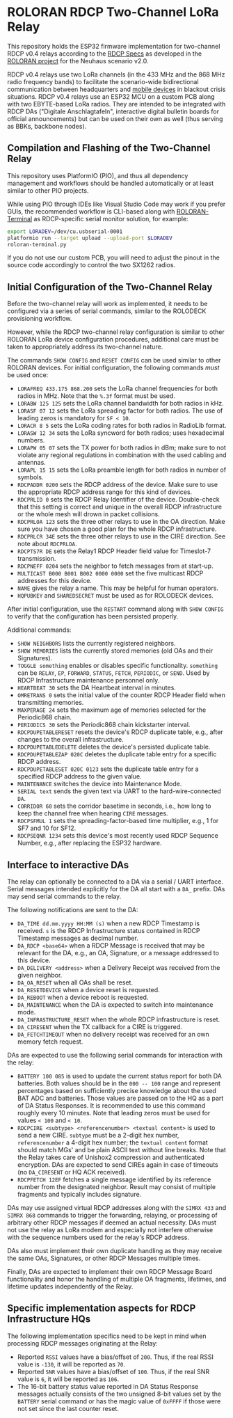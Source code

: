 # ROLORAN RDCP Two-Channel LoRa Relay

This repository holds the ESP32 firmware implementation for two-channel RDCP v0.4 relays according to the [RDCP Specs](https://github.com/roloran/RDCP-Specs) as developed in the [ROLORAN project](https://dtecbw.de/home/forschung/unibw-m/projekt-roloran) for the Neuhaus scenario v2.0.

RDCP v0.4 relays use two LoRa channels (in the 433 MHz and the 868 MHz radio frequency bands) to facilitate the scenario-wide bidirectional communication between headquarters and [mobile devices](https://github.com/roloran/ROLODECK) in blackout crisis situations. RDCP v0.4 relays use an ESP32 MCU on a custom PCB along with two EBYTE-based LoRa radios. They are intended to be integrated with RDCP DAs ("Digitale Anschlagtafeln", interactive digital bulletin boards for official announcements) but can be used on their own as well (thus serving as BBKs, backbone nodes).

## Compilation and Flashing of the Two-Channel Relay

This repository uses PlatformIO (PIO), and thus all dependency management and workflows should be handled automatically or at least similar to other PIO projects.

While using PIO through IDEs like Visual Studio Code may work if you prefer GUIs, the recommended workflow is CLI-based along with [ROLORAN-Terminal](https://github.com/roloran/ROLORAN-Terminal) as RDCP-specific serial monitor solution, for example:

```bash
export LORADEV=/dev/cu.usbserial-0001
platformio run --target upload --upload-port $LORADEV
roloran-terminal.py
```

If you do not use our custom PCB, you will need to adjust the pinout in the source code accordingly to control the two SX1262 radios.

## Initial Configuration of the Two-Channel Relay

Before the two-channel relay will work as implemented, it needs to be configured via a series of serial commands, similar to the ROLODECK provisioning workflow.

However, while the RDCP two-channel relay configuration is similar to other ROLORAN LoRa device configuration procedures, additional care must be taken to appropriately address its two-channel nature.

The commands `SHOW CONFIG` and `RESET CONFIG` can be used similar to other ROLORAN devices. For initial configuration, the following commands *must* be used once:

- `LORAFREQ 433.175 868.200` sets the LoRa channel frequencies for both radios in MHz. Note that the `%.3f` format must be used.
- `LORABW 125 125` sets the LoRa channel bandwidth for both radios in kHz.
- `LORASF 07 12` sets the LoRa spreading factor for both radios. The use of leading zeros is mandatory for `SF < 10`.
- `LORACR 8 5` sets the LoRa coding rates for both radios in RadioLib format.
- `LORASW 12 34` sets the LoRa syncword for both radios; uses hexadecimal numbers.
- `LORAPW 05 07` sets the TX power for both radios in dBm; make sure to not violate any regional regulations in combination with the used cabling and antennas.
- `LORAPL 15 15` sets the LoRa preamble length for both radios in number of symbols.
- `RDCPADDR 0200` sets the RDCP address of the device. Make sure to use the appropriate RDCP address range for this kind of devices.
- `RDCPRLID 0` sets the RDCP Relay Identifier of the device. Double-check that this setting is correct and unique in the overall RDCP infrastructure or the whole mesh will drown in packet collisions.
- `RDCPRLOA 123` sets the three other relays to use in the OA direction. Make sure you have chosen a good plan for the whole RDCP infrastructure.
- `RDCPRLCR 34E` sets the three other relays to use in the CIRE direction. See note about `RDCPRLOA`.
- `RDCPTS7R DE` sets the Relay1 RDCP Header field value for Timeslot-7 transmission.
- `RDCPNEFF 0204` sets the neighbor to fetch messages from at start-up.
- `MULTICAST B000 B001 B002 0000 0000` set the five multicast RDCP addresses for this device.
- `NAME` gives the relay a name. This may be helpful for human operators.
- `HQPUBKEY` and `SHAREDSECRET` must be used as for ROLODECK devices.

After initial configuration, use the `RESTART` command along with `SHOW CONFIG` to verify that the configuration has been persisted properly.

Additional commands:

- `SHOW NEIGHBORS` lists the currently registered neighbors.
- `SHOW MEMORIES` lists the currently stored memories (old OAs and their Signatures).
- `TOGGLE something` enables or disables specific functionality. `something` can be `RELAY`, `EP`, `FORWARD`, `STATUS`, `FETCH`, `PERIODIC`, or `SEND`. Used by RDCP Infrastructure maintenance personnel only.
- `HEARTBEAT 30` sets the DA Heartbeat interval in minutes.
- `OMRETRANS 0` sets the initial value of the counter RDCP Header field when transmitting memories.
- `MAXPERAGE 24` sets the maximum age of memories selected for the Periodic868 chain.
- `PERIODICS 30` sets the Periodic868 chain kickstarter interval.
- `RDCPDUPETABLERESET` resets the device's RDCP duplicate table, e.g., after changes to the overall infrastructure.
- `RDCPDUPETABLEDELETE` deletes the device's persisted duplicate table.
- `RDCPDUPETABLEZAP 020C` deletes the duplicate table entry for a specific RDCP address.
- `RDCPDUPETABLESET 020C 0123` sets the duplicate table entry for a specified RDCP address to the given value.
- `MAINTENANCE` switches the device into Maintenance Mode.
- `SERIAL text` sends the given text via UART to the hard-wire-connected `DA`.
- `CORRIDOR 60` sets the corridor basetime in seconds, i.e., how long to keep the channel free when hearing `CIRE` messages.
- `RDCPSFMUL 1` sets the spreading-factor-based time multiplier, e.g., 1 for SF7 and 10 for SF12.
- `RDCPSEQNR 1234` sets this device's most recently used RDCP Sequence Number, e.g., after replacing the ESP32 hardware.

## Interface to interactive DAs

The relay can optionally be connected to a DA via a serial / UART interface. Serial messages intended explicitly for the DA all start with a `DA_` prefix. DAs may send serial commands to the relay.

The following notifications are sent to the DA:

- `DA_TIME dd.mm.yyyy HH:MM (s)` when a new RDCP Timestamp is received. `s` is the RDCP Infrastructure status contained in RDCP Timestamp messages as decimal number.
- `DA_RDCP <base64>` when a RDCP Message is received that may be relevant for the DA, e.g., an OA, Signature, or a message addressed to this device.
- `DA_DELIVERY <address>` when a Delivery Receipt was received from the given neighbor.
- `DA_OA_RESET` when all OAs shall be reset.
- `DA_RESETDEVICE` when a device reset is requested.
- `DA_REBOOT` when a device reboot is requested.
- `DA_MAINTENANCE` when the DA is expected to switch into maintenance mode.
- `DA_INFRASTRUCTURE_RESET` when the whole RDCP infrastructure is reset.
- `DA_CIRESENT` when the TX callback for a CIRE is triggered.
- `DA_FETCHTIMEOUT` when no delivery receipt was received for an own memory fetch request.

DAs are expected to use the following serial commands for interaction with the relay:

- `BATTERY 100 085` is used to update the current status report for both DA batteries. Both values should be in the `000 -- 100` range and represent percentages based on sufficiently precise knowledge about the used BAT ADC and batteries. Those values are passed on to the HQ as a part of DA Status Responses. It is recommended to use this command roughly every 10 minutes. Note that leading zeros must be used for values `< 100` and `< 10`.
- `RDCPCIRE <subtype> <referencenumber> <textual content>` is used to send a new CIRE. `subtype` must be a 2-digit hex number, `referencenumber` a 4-digit hex number; the `textual content` format should match MGs' and be plain ASCII text without line breaks. Note that the Relay takes care of Unishox2 compression and authenticated encryption. DAs are expected to send CIREs again in case of timeouts (no `DA_CIRESENT` or HQ ACK received).
- `RDCPFETCH 12EF` fetches a single message identified by its reference number from the designated neighbor. Result may consist of multiple fragments and typically includes signature.

DAs may use assigned virtual RDCP addresses along with the `SIMRX 433` and `SIMRX 868` commands to trigger the forwarding, relaying, or processing of arbitrary other RDCP messages if deemed an actual necessity. DAs must not use the relay as LoRa modem and especially not interfere otherwise with the sequence numbers used for the relay's RDCP address.

DAs also must implement their own duplicate handling as they may receive the
same OAs, Signatures, or other RDCP Messages multiple times.

Finally, DAs are expected to implement their own RDCP Message Board functionality and honor the handling of multiple OA fragments, lifetimes, and lifetime updates independently of the Relay.

## Specific implementation aspects for RDCP Infrastructure HQs

The following implementation specifics need to be kept in mind when processing RDCP messages originating at the Relay:

- Reported `RSSI` values have a bias/offset of `200`. Thus, if the real RSSI value is `-130`, it will be reported as `70`.
- Reported `SNR` values have a bias/offset of `100`. Thus, if the real SNR value is `6`, it will be reported as `106`.
- The 16-bit battery status value reported in DA Status Response messages actually consists of the two unsigned 8-bit values set by the `BATTERY` serial command or has the magic value of `0xFFFF` if those were not set since the last counter reset.

<!-- EOF -->

